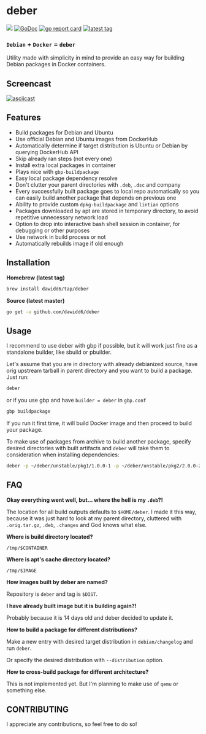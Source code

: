 # deber

![](https://github.com/dawidd6/deber/workflows/Tests/badge.svg)
[![GoDoc](https://godoc.org/github.com/dawidd6/deber?status.svg)](https://godoc.org/github.com/dawidd6/deber)
[![go report card](https://goreportcard.com/badge/github.com/dawidd6/deber)](https://goreportcard.com/report/github.com/dawidd6/deber)
[![latest tag](https://img.shields.io/github/tag-date/dawidd6/deber.svg)](https://github.com/dawidd6/deber/releases/latest)

### `Debian` **+** `Docker` **=** `deber`

Utility made with simplicity in mind to provide
an easy way for building Debian packages in
Docker containers.

## Screencast

[![asciicast](https://asciinema.org/a/H2bjgbvzYnFNZLvEZruztIdnZ.svg)](https://asciinema.org/a/H2bjgbvzYnFNZLvEZruztIdnZ)

## Features

- Build packages for Debian and Ubuntu
- Use official Debian and Ubuntu images from DockerHub
- Automatically determine if target distribution is Ubuntu or Debian
  by querying DockerHub API
- Skip already ran steps (not every one)
- Install extra local packages in container
- Plays nice with `gbp-buildpackage`
- Easy local package dependency resolve
- Don't clutter your parent directories with `.deb`, `.dsc` and company
- Every successfully built package goes to local repo automatically
  so you can easily build another package that depends on previous one
- Ability to provide custom `dpkg-buildpackage` and `lintian` options
- Packages downloaded by apt are stored in temporary directory,
  to avoid repetitive unnecessary network load
- Option to drop into interactive bash shell session in container,
  for debugging or other purposes
- Use network in build process or not
- Automatically rebuilds image if old enough

## Installation

**Homebrew (latest tag)**

```bash
brew install dawidd6/tap/deber
```

**Source (latest master)**

```bash
go get -u github.com/dawidd6/deber
```

## Usage

I recommend to use deber with gbp if possible, but it will work just fine
as a standalone builder, like sbuild or pbuilder.

Let's assume that you are in directory with already debianized source, have
orig upstream tarball in parent directory and you want to build a package.
Just run:

```bash
deber
```

or if you use gbp and have `builder = deber` in `gbp.conf`

```bash
gbp buildpackage
```

If you run it first time, it will build Docker image and then proceed to build
your package.

To make use of packages from archive to build another package, specify desired directories with built artifacts and `deber` will take them to consideration when installing dependencies:

```bash
deber -p ~/deber/unstable/pkg1/1.0.0-1 -p ~/deber/unstable/pkg2/2.0.0-2
```

## FAQ

**Okay everything went well, but... where the hell is my `.deb`?!**

The location for all build outputs defaults to `$HOME/deber`.
I made it this way, because it was just hard to look at my parent directory,
cluttered with `.orig.tar.gz`, `.deb`, `.changes` and God knows what else.

**Where is build directory located?**

`/tmp/$CONTAINER`

**Where is apt's cache directory located?**

`/tmp/$IMAGE`

**How images built by deber are named?**

Repository is `deber` and tag is `$DIST`.

**I have already built image but it is building again?!**

Probably because it is 14 days old and deber decided to
update it.

**How to build a package for different distributions?**

Make a new entry with desired target distribution in `debian/changelog`
and run `deber`.

Or specify the desired distribution with `--distribution` option.

**How to cross-build package for different architecture?**

This is not implemented yet. But I'm planning to make use of `qemu` or something else.

## CONTRIBUTING

I appreciate any contributions, so feel free to do so!
